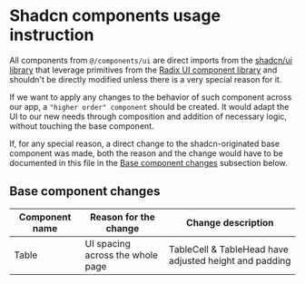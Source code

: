# Shadcn components usage instruction

All components from `@/components/ui` are direct imports from the [shadcn/ui library](https://ui.shadcn.com/) that leverage primitives from the [Radix UI component library](https://www.radix-ui.com/primitives/docs/overview/introduction) and shouldn't be directly modified
unless there is a very special reason for it. 

If we want to apply any changes to the behavior of such component across our app, a `"higher order" component` should be created. It would adapt the UI to our new needs through composition and addition of necessary logic, without touching the base component.

If, for any special reason, a direct change to the shadcn-originated base component was made, both the reason and the change would have to be documented in this file in the [Base component changes](#base-component-changes) subsection below.

## Base component changes

| Component name | Reason for the change            | Change description                                     |
|----------------|----------------------------------|--------------------------------------------------------|
| Table          | UI spacing across the whole page | TableCell & TableHead have adjusted height and padding |